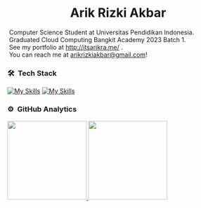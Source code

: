 <h1 align="center">
  Arik Rizki Akbar
<!--   <img src="https://media.tenor.com/D3l0ki6Xl9cAAAAi/shocked-killjoy.gif" width="100px"/> -->
</h1>

&nbsp;Computer Science Student at Universitas Pendidikan Indonesia.\
&nbsp;Graduated Cloud Computing Bangkit Academy 2023 Batch 1.\
&nbsp;See my portfolio at http://itsarikra.me/ .\
&nbsp;You can reach me at arikrizkiakbar@gmail.com!


### 🛠 &nbsp;Tech Stack

[![My Skills](https://skills.thijs.gg/icons?i=js,html,css,c,java,py)](https://skills.thijs.gg)
[![My Skills](https://skills.thijs.gg/icons?i=flutter,php,laravel,nodejs,postgres)](https://skills.thijs.gg)

### ⚙️ &nbsp;GitHub Analytics

<p align="start">
<a href="https://github.com/arik147">
  <img height="180em" src="https://github-readme-stats-eight-theta.vercel.app/api?username=arik147&show_icons=true&theme=algolia&include_all_commits=true&count_private=true"/>
</a>
  <a href="https://github.com/arik147">
  <img height="180em" src="https://github-readme-stats-eight-theta.vercel.app/api/top-langs/?username=arik147&layout=compact&langs_count=9&theme=algolia"/>
</a>
</p>

<!-- <div><img width="80%" src="https://media.tenor.com/IBN94gddDmUAAAAC/yoru-valorant.gif"/></div> -->
